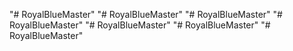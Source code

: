 "# RoyalBlueMaster" 
"# RoyalBlueMaster" 
"# RoyalBlueMaster" 
"# RoyalBlueMaster" 
"# RoyalBlueMaster" 
"# RoyalBlueMaster" 
"# RoyalBlueMaster" 
